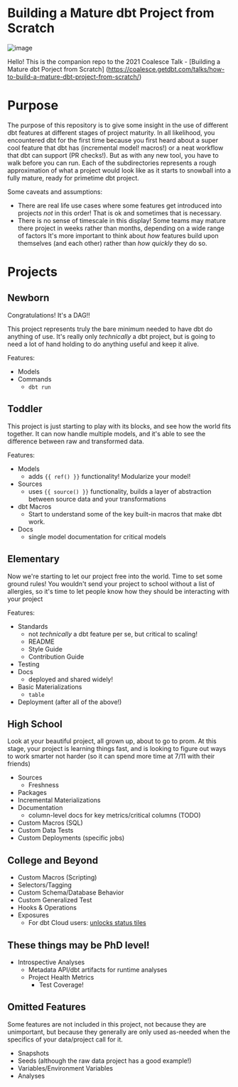 # Building a Mature dbt Project from Scratch

![image](https://user-images.githubusercontent.com/73915542/137219625-69b476b7-0db8-40ec-bae4-cd1fa1c9d498.png)


Hello! This is the companion repo to the 2021 Coalesce Talk - [Building a Mature dbt Porject from Scratch]
(https://coalesce.getdbt.com/talks/how-to-build-a-mature-dbt-project-from-scratch/)

# Purpose

The purpose of this repository is to give some insight in the use of different dbt features at different stages of project maturity. In all likelihood, you encountered dbt for the first time because you first heard about a super cool feature that dbt has (incremental model! macros!) or a neat workflow that dbt can support (PR checks!). But as with any new tool, you have to walk before you can run. Each of the subdirectories represents a rough approximation of what a project would look like as it starts to snowball into a fully mature, ready for primetime dbt project. 

Some caveats and assumptions:
  - There are real life use cases where some features get introduced into projects *not* in this order! That is ok and sometimes that is necessary.
  - There is no sense of timescale in this display! Some teams may mature there project in weeks rather than months, depending on a wide range of factors It's more important to think about *how* features build upon themselves (and each other) rather than *how quickly* they do so.  


# Projects

## Newborn
Congratulations! It's a DAG!!

This project represents truly the bare minimum needed to have dbt do anything of use. It's really only *technically* a dbt project, but is going to need a lot of hand holding to do anything useful and keep it alive. 

Features:
  - Models
  - Commands
    - `dbt run`

## Toddler
This project is just starting to play with its blocks, and see how the world fits together. It can now handle multiple models, and it's able to see the difference between raw and transformed data. 

Features:
  - Models
    - adds `{{ ref() }}` functionality! Modularize your model!
  - Sources
    - uses `{{ source() }}` functionality, builds a layer of abstraction between source data and your transformations
  - dbt Macros
    - Start to understand some of the key built-in macros that make dbt work. 
  - Docs
    - single model documentation for critical models

## Elementary 
Now we're starting to let our project free into the world. Time to set some ground rules!
You wouldn't send your project to school without a list of allergies, so it's time to let people know how they should be interacting with your project

Features:
  - Standards
    - not *technically* a dbt feature per se, but critical to scaling!
    - README
    - Style Guide
    - Contribution Guide
  - Testing
  - Docs
    - deployed and shared widely!
  - Basic Materializations
    - `table`
  - Deployment (after all of the above!)


## High School
Look at your beautiful project, all grown up, about to go to prom. At this stage, your project is learning things fast, and is looking to figure out ways to work smarter not harder 
(so it can spend more time at 7/11 with their friends)

  - Sources 
    - Freshness
  - Packages
  - Incremental Materializations 
  - Documentation
    - column-level docs for key metrics/critical columns (TODO)
  - Custom Macros (SQL)
  - Custom Data Tests
  - Custom Deployments (specific jobs)

## College and Beyond

  - Custom Macros (Scripting)
  - Selectors/Tagging
  - Custom Schema/Database Behavior
  - Custom Generalized Test
  - Hooks & Operations
  - Exposures
    - For dbt Cloud users: [unlocks status tiles](https://docs.getdbt.com/docs/dbt-cloud/using-dbt-cloud/cloud-dashboard-status-tiles)  

## These things may be PhD level!
  - Introspective Analyses
    - Metadata API/dbt artifacts for runtime analyses
    - Project Health Metrics
      - Test Coverage!
## Omitted Features

Some features are not included in this project, not because they are unimportant, but because they generally are only used as-needed when the specifics of your data/project call for it. 

- Snapshots
- Seeds (although the raw data project has a good example!)
- Variables/Environment Variables
- Analyses
